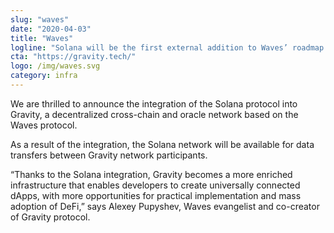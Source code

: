 ```yaml
---
slug: "waves"
date: "2020-04-03"
title: "Waves"
logline: "Solana will be the first external addition to Waves’ roadmap to achieving mass adoption of inter-chain DeFi through the Gravity interoperability protocol."
cta: "https://gravity.tech/"
logo: /img/waves.svg
category: infra
---
```


We are thrilled to announce the integration of the Solana protocol into Gravity, a decentralized cross-chain and oracle network based on the Waves protocol.

As a result of the integration, the Solana network will be available for data transfers between Gravity network participants.

“Thanks to the Solana integration, Gravity becomes a more enriched infrastructure that enables developers to create universally connected dApps, with more opportunities for practical implementation and mass adoption of DeFi,” says Alexey Pupyshev, Waves evangelist and co-creator of Gravity protocol.
